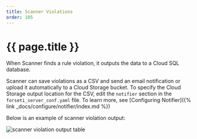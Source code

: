 ```yaml
---
title: Scanner Violations
order: 105
---
```


# {{ page.title }}

When Scanner finds a rule violation, it outputs the data to a Cloud SQL database.

Scanner can save violations as a CSV and send an email notification or upload it
automatically to a Cloud Storage bucket. To specify the Cloud Storage output
location for the CSV, edit the `notifier` section in the `forseti_server_conf.yaml`
file. To learn more, see
[Configuring Notifier]({% link _docs/configure/notifier/index.md %})

Below is an example of scanner violation output:

![scanner violation output table](/images/docs/quickstarts/scanner-output.png)
